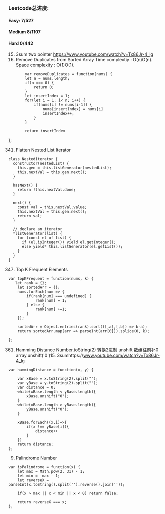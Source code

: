 ### Leetcode总进度:
#### Easy: 7/527
#### Medium 8/1107
#### Hard 0/442
15. 3sum
    two pointer
    https://www.youtube.com/watch?v=Tx86Jr-4_lg
16. Remove Duplicates from Sorted Array
    Time complextiy : O(n)O(n). 
    Space complexity : O(1)O(1).
    ```
        var removeDuplicates = function(nums) {
        let n = nums.length;
        if(n === 0) {
            return 0;
        }
        let insertIndex = 1;
        for(let i = 1; i< n; i++) {
            if(nums[i] != nums[i-1]) {
                nums[insertIndex] = nums[i]
                insertIndex++;
            }
        }
        
        return insertIndex
    ```
};

341. Flatten Nested List Iterator
```
class NestedIterator {
  constructor(nestedList) {
    this.gen = this.listGenerator(nestedList);
    this.nextVal = this.gen.next();
  }

  hasNext() {
    return !this.nextVal.done;
  }

  next() {
    const val = this.nextVal.value;
    this.nextVal = this.gen.next();
    return val;
  }

  // declare an iterator
  *listGenerator(list) {
    for (const el of list) {
      if (el.isInteger()) yield el.getInteger();
      else yield* this.listGenerator(el.getList());
    }
  }
}
```

347. Top K Frequent Elements
```
var topKFrequent = function(nums, k) {
   let rank = {};
    let sortedArr = {};
    nums.forEach(num => {
        if(rank[num] === undefined) {
            rank[num] = 1;
        } else {
            rank[num] +=1;
        }
    });
    
    sortedArr = Object.entries(rank).sort(([,a],[,b]) => b-a);
    return sortedArr.map(arr => parseInt(arr[0])).splice(0, k);
    
};
```

361. Hamming Distance
Number.toString(2) 转换2进制
unshift 数组往前补0
array.unshift('0')15. 3sumhttps://www.youtube.com/watch?v=Tx86Jr-4_lg
```
var hammingDistance = function(x, y) {
    
    var xBase = x.toString(2).split("");
    var yBase = y.toString(2).split("");
    var distance = 0;
    while(xBase.length < yBase.length){
        xBase.unshift("0");
    }
    while(xBase.length > yBase.length){
        yBase.unshift("0");
    }
    
    xBase.forEach((x,i)=>{
        if(x !== yBase[i]){
            distance++
        }
    })
    return distance;
};
```
9. Palindrome Number
```
var isPalindrome = function(x) {
    let max = Math.pow(2, 31) - 1;
    let min = -max - 1;
    let reverseX = parseInt(x.toString().split('').reverse().join(''));
    
    if(x > max || x < min || x < 0) return false;
    
    return reverseX === x;
};
```